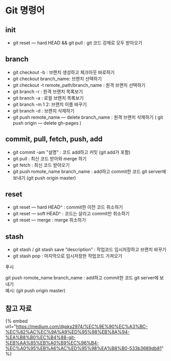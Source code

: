 # Git 명령어

## init 

* git reset — hard HEAD && git pull : git 코드 강제로 모두 받아오기

## branch

* git checkout -b : 브랜치 생성하고 체크아웃 바로하기 
* git checkout branch\_name: 브랜치 선택하기
* git checkout -t remote\_path/branch\_name : 원격 브랜치 선택하기
* git branch -r : 원격 브랜치 목록보기
* git branch -a : 로컬 브랜치 목록보기
* git branch -m 1 2: 브랜치 이름 바꾸기
* git branch -d : 브랜치 삭제하기
* git push remote\_name — delete branch\_name : 원격 브랜치 삭제하기  \( git push origin — delete gh-pages \)

## commit, pull, fetch, push, add  

* git commit -am "설명" : 코드 add하고 커밋  \(git add가 포함\)
* git pull : 최신 코드 받아와 merge 하기 
* git fetch : 최신 코드 받아오기
* git push romote\_name branch\_name : add하고 commit한 코드 git server에 보내기  \(git push origin master\)



## reset

* git reset — hard HEAD^ : commit한 이전 코드 취소하기
* git reset — soft HEAD^ : 코드는 살리고 commit만 취소하기
* git reset — merge : merge 취소하기

## stash

* git stash / git stash save “description” : 작업코드 임시저장하고 브랜치 바꾸기
* git stash pop : 마지막으로 임시저장한 작업코드 가져오기













푸시 

git push romote\_name branch\_name : add하고 commit한 코드 git server에 보내기   
예시: \(git push origin master\)





## 참고 자료 

{% embed url="https://medium.com/@pks2974/%EC%9E%90%EC%A3%BC-%EC%82%AC%EC%9A%A9%ED%95%98%EB%8A%94-%EA%B8%B0%EC%B4%88-git-%EB%AA%85%EB%A0%B9%EC%96%B4-%EC%A0%95%EB%A6%AC%ED%95%98%EA%B8%B0-533b3689db81" %}

